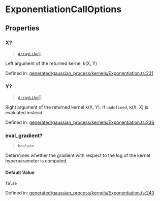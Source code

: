 # ExponentiationCallOptions

## Properties

### X?

> [`ArrayLike`](../types/ArrayLike.md)[]

Left argument of the returned kernel k(X, Y)

Defined in:  [generated/gaussian\_process/kernels/Exponentiation.ts:231](https://github.com/transitive-bullshit/scikit-learn-ts/blob/92ab806/packages/sklearn/src/generated/gaussian_process/kernels/Exponentiation.ts#L231)

### Y?

> [`ArrayLike`](../types/ArrayLike.md)[]

Right argument of the returned kernel k(X, Y). If `undefined`, k(X, X) is evaluated instead.

Defined in:  [generated/gaussian\_process/kernels/Exponentiation.ts:236](https://github.com/transitive-bullshit/scikit-learn-ts/blob/92ab806/packages/sklearn/src/generated/gaussian_process/kernels/Exponentiation.ts#L236)

### eval\_gradient?

> `boolean`

Determines whether the gradient with respect to the log of the kernel hyperparameter is computed.

#### Default Value

`false`

Defined in:  [generated/gaussian\_process/kernels/Exponentiation.ts:243](https://github.com/transitive-bullshit/scikit-learn-ts/blob/92ab806/packages/sklearn/src/generated/gaussian_process/kernels/Exponentiation.ts#L243)
